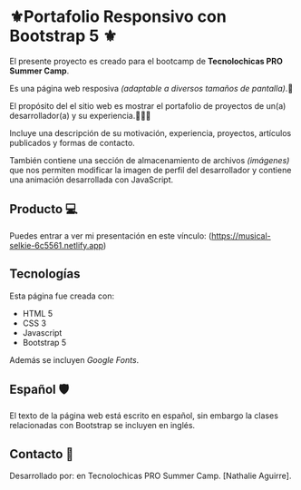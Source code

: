  # ⚜️Portafolio Responsivo con Bootstrap 5 ⚜️

El presente proyecto es creado para el bootcamp de **Tecnolochicas PRO Summer Camp**.

Es una página web resposiva *(adaptable a diversos tamaños de pantalla)*.🫠

El propósito del el sitio web es mostrar el portafolio de proyectos de un(a) desarrollador(a) y su experiencia.👩🏻‍💻

Incluye una descripción de su motivación, experiencia, proyectos, artículos publicados y formas de contacto.

También contiene una sección de almacenamiento de archivos *(imágenes)* que nos permiten modificar la imagen de perfil del desarrollador y contiene una animación desarrollada con JavaScript.

## Producto 💻
Puedes entrar a ver mi presentación en este vínculo: (https://musical-selkie-6c5561.netlify.app) 

## Tecnologías

Esta página fue creada con:

* HTML 5
* CSS 3
* Javascript
* Bootstrap 5

Además se incluyen *Google Fonts*.

## Español 🛡
 El texto de la página web está escrito en español, sin embargo la clases relacionadas con Bootstrap se incluyen en inglés.

## Contacto 📨

Desarrollado por:  en Tecnolochicas PRO Summer Camp.
[Nathalie Aguirre]. 

